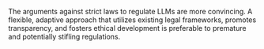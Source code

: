 The arguments against strict laws to regulate LLMs are more convincing. A flexible, adaptive approach that utilizes existing legal frameworks, promotes transparency, and fosters ethical development is preferable to premature and potentially stifling regulations.
